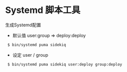  # Systemd 脚本工具

 生成Systemd配置

- 默认值 user:group => deploy:deploy
```bash
 $ bin/systemd puma sidekiq
```
- 设定 user / group
```bash
 $ bin/systemd puma sidekiq user:deploy group:deploy
```